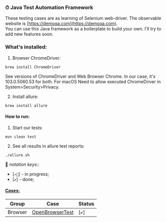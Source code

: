 ### ⏱ Java Test Automation Framework

These testing cases are as learning of Selenium web-driver. The observable website is [https://demoqa.com](https://demoqa.com).  
You can use this Java framework as a boilerplate to build your own. I'll try to add new features soon.
 
### What's installed:
1. Browser ChromeDriver:

```
brew install ChromeDriver
```

See versions of ChromeDriver and Web Browser Chrome. In our case, it's 103.0.5060.53 for both.
For macOS Need to allow executed ChromeDriver in System>Security>Privacy.

2. Install allure:

```
brew install allure
```

#### How to run:
1. Start our tests:

```
mvn clean test
```

2. See all results in allure test reports:

```
./allure.sh
```


📌 *notation keys:*:
 - [`✍🏻`] - in progress;
 - [`✔️`] - done;


#### [Cases:](src/test/java/com/meugenom/)

Group | Case| Status |
------------------------|--------------------------|---------
Browser|[OpenBrowserTest](src/test/java/com/meugenom/OpenBrowserTest.java#L15)|[`✔️`]
